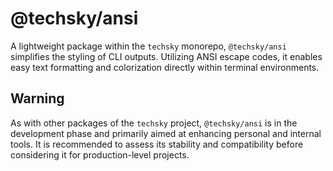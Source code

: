 # @techsky/ansi

A lightweight package within the `techsky` monorepo, `@techsky/ansi` simplifies the styling of CLI outputs. Utilizing ANSI escape codes, it enables easy text formatting and colorization directly within terminal environments.

## Warning

As with other packages of the `techsky` project, `@techsky/ansi` is in the development phase and primarily aimed at enhancing personal and internal tools. It is recommended to assess its stability and compatibility before considering it for production-level projects.
